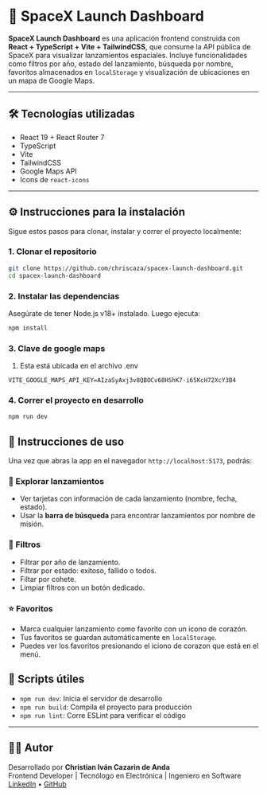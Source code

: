 # 🚀 SpaceX Launch Dashboard

**SpaceX Launch Dashboard** es una aplicación frontend construida con **React + TypeScript + Vite + TailwindCSS**, que consume la API pública de SpaceX para visualizar lanzamientos espaciales. Incluye funcionalidades como filtros por año, estado del lanzamiento, búsqueda por nombre, favoritos almacenados en `localStorage` y visualización de ubicaciones en un mapa de Google Maps.

---

## 🛠️ Tecnologías utilizadas

- React 19 + React Router 7
- TypeScript
- Vite
- TailwindCSS
- Google Maps API
- Icons de `react-icons`

---

## ⚙️ Instrucciones para la instalación

Sigue estos pasos para clonar, instalar y correr el proyecto localmente:

### 1. Clonar el repositorio

```bash
git clone https://github.com/chriscaza/spacex-launch-dashboard.git
cd spacex-launch-dashboard
```

### 2. Instalar las dependencias

Asegúrate de tener Node.js v18+ instalado. Luego ejecuta:

```bash
npm install
```

### 3. Clave de google maps


1. Esta está ubicada en el archivo .env

```env
VITE_GOOGLE_MAPS_API_KEY=AIzaSyAxj3v8QBOCv68HShK7-i65KcH72XcY3B4
```

### 4. Correr el proyecto en desarrollo

```bash
npm run dev
```

## 🧭 Instrucciones de uso

Una vez que abras la app en el navegador `http://localhost:5173`, podrás:

### 🔎 Explorar lanzamientos

- Ver tarjetas con información de cada lanzamiento (nombre, fecha, estado).
- Usar la **barra de búsqueda** para encontrar lanzamientos por nombre de misión.

### 📅 Filtros

- Filtrar por año de lanzamiento.
- Filtrar por estado: exitoso, fallido o todos.
- Filtar por cohete.
- Limpiar filtros con un botón dedicado.

### ⭐ Favoritos

- Marca cualquier lanzamiento como favorito con un icono de corazón.
- Tus favoritos se guardan automáticamente en `localStorage`.
- Puedes ver los favoritos presionando el iciono de corazon que está en el menú.

## 📂 Scripts útiles

- `npm run dev`: Inicia el servidor de desarrollo
- `npm run build`: Compila el proyecto para producción
- `npm run lint`: Corre ESLint para verificar el código

---

## 🧑‍💻 Autor

Desarrollado por **Christian Iván Cazarin de Anda**  
Frontend Developer | Tecnólogo en Electrónica | Ingeniero en Software  
[LinkedIn](https://www.linkedin.com/in/chris-cazarin-b26ab32b5) • [GitHub](https://github.com/chriscaza)